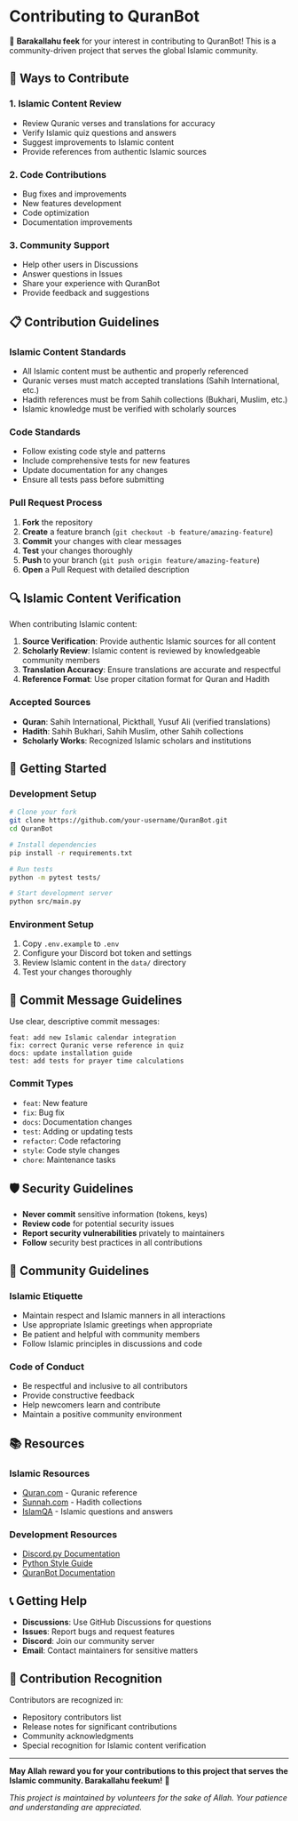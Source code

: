 # Contributing to QuranBot

🕌 **Barakallahu feek** for your interest in contributing to QuranBot! This is a community-driven project that serves the global Islamic community.

## 🌟 Ways to Contribute

### 1. Islamic Content Review
- Review Quranic verses and translations for accuracy
- Verify Islamic quiz questions and answers
- Suggest improvements to Islamic content
- Provide references from authentic Islamic sources

### 2. Code Contributions
- Bug fixes and improvements
- New features development
- Code optimization
- Documentation improvements

### 3. Community Support
- Help other users in Discussions
- Answer questions in Issues
- Share your experience with QuranBot
- Provide feedback and suggestions

## 📋 Contribution Guidelines

### Islamic Content Standards
- All Islamic content must be authentic and properly referenced
- Quranic verses must match accepted translations (Sahih International, etc.)
- Hadith references must be from Sahih collections (Bukhari, Muslim, etc.)
- Islamic knowledge must be verified with scholarly sources

### Code Standards
- Follow existing code style and patterns
- Include comprehensive tests for new features
- Update documentation for any changes
- Ensure all tests pass before submitting

### Pull Request Process
1. **Fork** the repository
2. **Create** a feature branch (`git checkout -b feature/amazing-feature`)
3. **Commit** your changes with clear messages
4. **Test** your changes thoroughly
5. **Push** to your branch (`git push origin feature/amazing-feature`)
6. **Open** a Pull Request with detailed description

## 🔍 Islamic Content Verification

When contributing Islamic content:

1. **Source Verification**: Provide authentic Islamic sources for all content
2. **Scholarly Review**: Islamic content is reviewed by knowledgeable community members
3. **Translation Accuracy**: Ensure translations are accurate and respectful
4. **Reference Format**: Use proper citation format for Quran and Hadith

### Accepted Sources
- **Quran**: Sahih International, Pickthall, Yusuf Ali (verified translations)
- **Hadith**: Sahih Bukhari, Sahih Muslim, other Sahih collections
- **Scholarly Works**: Recognized Islamic scholars and institutions

## 🚀 Getting Started

### Development Setup
```bash
# Clone your fork
git clone https://github.com/your-username/QuranBot.git
cd QuranBot

# Install dependencies
pip install -r requirements.txt

# Run tests
python -m pytest tests/

# Start development server
python src/main.py
```

### Environment Setup
1. Copy `.env.example` to `.env`
2. Configure your Discord bot token and settings
3. Review Islamic content in the `data/` directory
4. Test your changes thoroughly

## 📝 Commit Message Guidelines

Use clear, descriptive commit messages:

```
feat: add new Islamic calendar integration
fix: correct Quranic verse reference in quiz
docs: update installation guide
test: add tests for prayer time calculations
```

### Commit Types
- `feat`: New feature
- `fix`: Bug fix
- `docs`: Documentation changes
- `test`: Adding or updating tests
- `refactor`: Code refactoring
- `style`: Code style changes
- `chore`: Maintenance tasks

## 🛡️ Security Guidelines

- **Never commit** sensitive information (tokens, keys)
- **Review code** for potential security issues
- **Report security vulnerabilities** privately to maintainers
- **Follow** security best practices in all contributions

## 🤝 Community Guidelines

### Islamic Etiquette
- Maintain respect and Islamic manners in all interactions
- Use appropriate Islamic greetings when appropriate
- Be patient and helpful with community members
- Follow Islamic principles in discussions and code

### Code of Conduct
- Be respectful and inclusive to all contributors
- Provide constructive feedback
- Help newcomers learn and contribute
- Maintain a positive community environment

## 📚 Resources

### Islamic Resources
- [Quran.com](https://quran.com) - Quranic reference
- [Sunnah.com](https://sunnah.com) - Hadith collections
- [IslamQA](https://islamqa.info) - Islamic questions and answers

### Development Resources
- [Discord.py Documentation](https://discordpy.readthedocs.io/)
- [Python Style Guide](https://www.python.org/dev/peps/pep-0008/)
- [QuranBot Documentation](./docs/)

## 📞 Getting Help

- **Discussions**: Use GitHub Discussions for questions
- **Issues**: Report bugs and request features
- **Discord**: Join our community server
- **Email**: Contact maintainers for sensitive matters

## 🎯 Contribution Recognition

Contributors are recognized in:
- Repository contributors list
- Release notes for significant contributions
- Community acknowledgments
- Special recognition for Islamic content verification

---

**May Allah reward you for your contributions to this project that serves the Islamic community. Barakallahu feekum!** 🤲

*This project is maintained by volunteers for the sake of Allah. Your patience and understanding are appreciated.*
